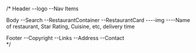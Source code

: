 /*
Header
  --logo
  --Nav Items

Body
  --Search
  --RestaurantContainer
  --RestaurantCard
  ----img
  ----Name of restaurant, Star Rating, Cuisine, etc, delivery time

Footer
  --Copyright
  --Links
  --Address
  --Contact  
*/